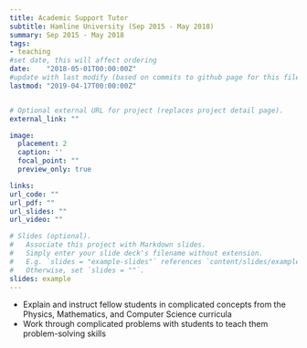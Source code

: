 ```yaml
---
title: Academic Support Tutor  
subtitle: Hamline University (Sep 2015 - May 2018)
summary: Sep 2015 - May 2018
tags:
- teaching 
#set date, this will affect ordering 
date:    "2018-05-01T00:00:00Z"
#update with last modify (based on commits to github page for this file)
lastmod: "2019-04-17T00:00:00Z"


# Optional external URL for project (replaces project detail page).
external_link: ""

image:
  placement: 2
  caption: ''
  focal_point: ""
  preview_only: true

links:
url_code: ""
url_pdf: ""
url_slides: ""
url_video: ""

# Slides (optional).
#   Associate this project with Markdown slides.
#   Simply enter your slide deck's filename without extension.
#   E.g. `slides = "example-slides"` references `content/slides/example-slides.md`.
#   Otherwise, set `slides = ""`.
slides: example
---
```


- Explain and instruct fellow students in complicated concepts from the Physics, Mathematics,
and Computer Science curricula
- Work through complicated problems with students to teach them problem-solving skills
